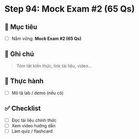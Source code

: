 # Step 94: Mock Exam #2 (65 Qs)

## 🎯 Mục tiêu
- [ ] Nắm vững: **Mock Exam #2 (65 Qs)**

## 📘 Ghi chú
> Tóm tắt kiến thức, link tài liệu, video...

## 🧪 Thực hành
- [ ] Mô tả lab / demo (nếu có)

## ✅ Checklist
- [ ] Đọc tài liệu chính thức
- [ ] Xem video hướng dẫn
- [ ] Làm quiz / flashcard
